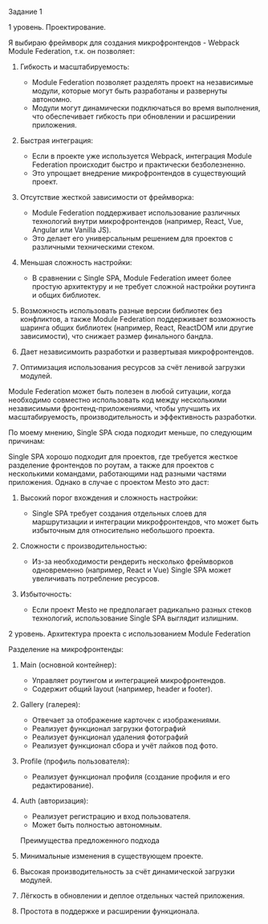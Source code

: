 Задание 1

1 уровень. Проектирование.

Я выбираю фреймворк для создания микрофронтендов - Webpack Module Federation, т.к. он позволяет:

1. Гибкость и масштабируемость:
   - Module Federation позволяет разделять проект на независимые модули, которые могут быть разработаны и развернуты автономно.
   - Модули могут динамически подключаться во время выполнения, что обеспечивает гибкость при обновлении и расширении приложения.

2. Быстрая интеграция:
   - Если в проекте уже используется Webpack, интеграция Module Federation происходит быстро и практически безболезненно.
   - Это упрощает внедрение микрофронтендов в существующий проект.

3. Отсутствие жесткой зависимости от фреймворка:
   - Module Federation поддерживает использование различных технологий внутри микрофронтендов (например, React, Vue, Angular или Vanilla JS).
   - Это делает его универсальным решением для проектов с различными техническими стеком.

4. Меньшая сложность настройки:
   - В сравнении с Single SPA, Module Federation имеет более простую архитектуру и не требует сложной настройки роутинга и общих библиотек.

5. Возможность использовать разные версии библиотек без конфликтов, а также  Module Federation поддерживает возможность шаринга общих библиотек (например, React, ReactDOM или другие зависимости), что снижает размер финального бандла.

6. Дает независимоить разработки и развертывая микрофронтендов.

7. Оптимизация использования ресурсов за счёт ленивой загрузки модулей.

Module Federation может быть полезен в любой ситуации, когда необходимо совместно использовать код между несколькими независимыми фронтенд-приложениями, чтобы улучшить их масштабируемость, производительность и эффективность разработки.

По моему мнению, Single SPA сюда подходит меньше, по следующим причинам:

Single SPA хорошо подходит для проектов, где требуется жесткое разделение фронтендов по роутам, а также для проектов с несколькими командами, работающими над разными частями приложения. Однако в случае с проектом Mesto это даст:

1. Высокий порог вхождения и сложность настройки:
   - Single SPA требует создания отдельных слоев для маршрутизации и интеграции микрофронтендов, что может быть избыточным для относительно небольшого проекта.

2. Сложности с производительностью:
   - Из-за необходимости рендерить несколько фреймворков одновременно (например, React и Vue) Single SPA может увеличивать потребление ресурсов.

3. Избыточность:
   - Если проект Mesto не предполагает радикально разных стеков технологий, использование Single SPA выглядит излишним.



2 уровень.  Архитектура проекта с использованием Module Federation

Разделение на микрофронтенды:
1. Main (основной контейнер):
   - Управляет роутингом и интеграцией микрофронтендов.
   - Содержит общий layout (например, header и footer).

2. Gallery (галерея):
   - Отвечает за отображение карточек с изображениями.
   - Реализует функционал загрузки фотографий
   - Реализует функционал удаления фотографий
   - Реализует функционал сбора и учёт лайков под фото.

3. Profile (профиль пользователя):
   - Реализует функционал профиля (cоздание профиля и его редактирование).

4. Auth (авторизация):
   - Реализует регистрацию и вход пользователя.
   - Может быть полностью автономным.

   Преимущества предложенного подхода

1. Минимальные изменения в существующем проекте.
2. Высокая производительность за счёт динамической загрузки модулей.
3. Лёгкость в обновлении и деплое отдельных частей приложения.
4. Простота в поддержке и расширении функционала.